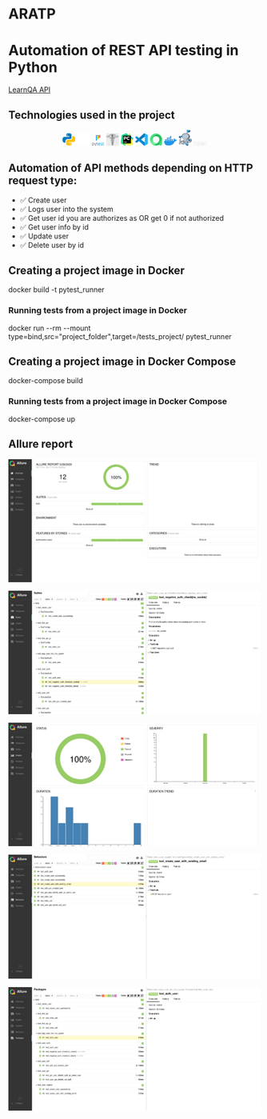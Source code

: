 # ARATP
<h1> Automation of REST API testing in Python </h1>

<a target="_blank" href="https://playground.learnqa.ru/api/map/">LearnQA API</a>



<!-- Technologies used in the project -->

<h2> Technologies used in the project</h2>
<p  align="center">
  <code><img width="5%" title="Python" src="icons/python.png"></code>
  <code><img width="5%" title="Github" src="icons/github.png"></code>
  <code><img width="5%" title="Pytest" src="icons/pytest.png"></code>
  <code><img width="5%" title="Requests" src="icons/requests.png"></code>
  <code><img width="5%" title="PyCharm" src="icons/pycharm.png"></code>
  <code><img width="5%" title="VS Code" src="icons/vscode.png"></code>
  <code><img width="5%" title="Allure Report" src="icons/allure.png"></code>
  <code><img width="5%" title="Docker" src="icons/docker.png"></code>
  <code><img width="5%" title="Docker Compose" src="icons/docker-compose.png"></code>
  <code><img width="5%" title="Faker" src="icons/faker.png"></code>
</p>


<!-- Test cases -->

<h2>Automation of API methods depending on HTTP request type:</h2>

* ✅ Create user
* ✅ Logs user into the system
* ✅ Get user id you are authorizes as OR get 0 if not authorized
* ✅ Get user info by id
* ✅ Update user
* ✅ Delete user by id


<!-- Docker -->

<h2>Creating a project image in Docker</h2>
docker build -t pytest_runner

### Running tests from a project image in Docker
docker run --rm --mount type=bind,src="project_folder",target=/tests_project/ pytest_runner

<!-- Docker Compose -->

<h2>Creating a project image in Docker Compose</h2>
docker-compose build

### Running tests from a project image in Docker Compose
docker-compose up


<!-- Allure report -->

<h2> Allure report </h2>

<p  align="center">
  <code><img title="Overview" src="images/overview.png"></code>

  <code><img title="Suites" src="images/suites.png"></code>

  <code><img title="Graphs" src="images/graphs.png"></code>

  <code><img title="Behaviors" src="images/behaviors.png"></code>

  <code><img title="Packages" src="images/packages.png"></code>
</p>
